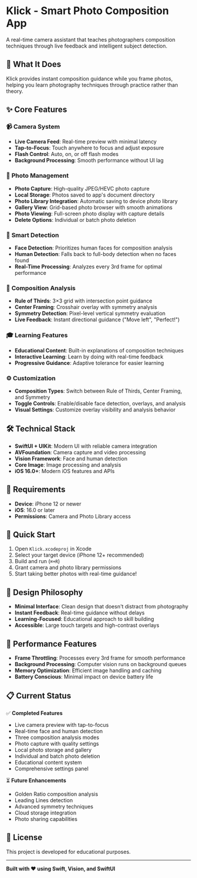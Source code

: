 # Klick - Smart Photo Composition App

A real-time camera assistant that teaches photographers composition techniques through live feedback and intelligent subject detection.

## 🎯 What It Does

Klick provides instant composition guidance while you frame photos, helping you learn photography techniques through practice rather than theory.

## ✨ Core Features

### 📹 **Camera System**
- **Live Camera Feed**: Real-time preview with minimal latency
- **Tap-to-Focus**: Touch anywhere to focus and adjust exposure
- **Flash Control**: Auto, on, or off flash modes
- **Background Processing**: Smooth performance without UI lag

### 📸 **Photo Management**
- **Photo Capture**: High-quality JPEG/HEVC photo capture
- **Local Storage**: Photos saved to app's document directory
- **Photo Library Integration**: Automatic saving to device photo library
- **Gallery View**: Grid-based photo browser with smooth animations
- **Photo Viewing**: Full-screen photo display with capture details
- **Delete Options**: Individual or batch photo deletion

### 🧠 **Smart Detection**
- **Face Detection**: Prioritizes human faces for composition analysis
- **Human Detection**: Falls back to full-body detection when no faces found
- **Real-Time Processing**: Analyzes every 3rd frame for optimal performance

### 🎨 **Composition Analysis**
- **Rule of Thirds**: 3×3 grid with intersection point guidance
- **Center Framing**: Crosshair overlay with symmetry analysis
- **Symmetry Detection**: Pixel-level vertical symmetry evaluation
- **Live Feedback**: Instant directional guidance ("Move left", "Perfect!")

### 🎓 **Learning Features**
- **Educational Content**: Built-in explanations of composition techniques
- **Interactive Learning**: Learn by doing with real-time feedback
- **Progressive Guidance**: Adaptive tolerance for easier learning

### ⚙️ **Customization**
- **Composition Types**: Switch between Rule of Thirds, Center Framing, and Symmetry
- **Toggle Controls**: Enable/disable face detection, overlays, and analysis
- **Visual Settings**: Customize overlay visibility and analysis behavior

## 🛠 Technical Stack

- **SwiftUI + UIKit**: Modern UI with reliable camera integration
- **AVFoundation**: Camera capture and video processing
- **Vision Framework**: Face and human detection
- **Core Image**: Image processing and analysis
- **iOS 16.0+**: Modern iOS features and APIs

## 📱 Requirements

- **Device**: iPhone 12 or newer
- **iOS**: 16.0 or later
- **Permissions**: Camera and Photo Library access

## 🚀 Quick Start

1. Open `Klick.xcodeproj` in Xcode
2. Select your target device (iPhone 12+ recommended)
3. Build and run (`⌘+R`)
4. Grant camera and photo library permissions
5. Start taking better photos with real-time guidance!

## 🎨 Design Philosophy

- **Minimal Interface**: Clean design that doesn't distract from photography
- **Instant Feedback**: Real-time guidance without delays
- **Learning-Focused**: Educational approach to skill building
- **Accessible**: Large touch targets and high-contrast overlays

## 🔧 Performance Features

- **Frame Throttling**: Processes every 3rd frame for smooth performance
- **Background Processing**: Computer vision runs on background queues
- **Memory Optimization**: Efficient image handling and caching
- **Battery Conscious**: Minimal impact on device battery life

## 📋 Current Status

✅ **Completed Features**
- Live camera preview with tap-to-focus
- Real-time face and human detection
- Three composition analysis modes
- Photo capture with quality settings
- Local photo storage and gallery
- Individual and batch photo deletion
- Educational content system
- Comprehensive settings panel

⏳ **Future Enhancements**
- Golden Ratio composition analysis
- Leading Lines detection
- Advanced symmetry techniques
- Cloud storage integration
- Photo sharing capabilities

## 📄 License

This project is developed for educational purposes.

---

**Built with ❤️ using Swift, Vision, and SwiftUI** 